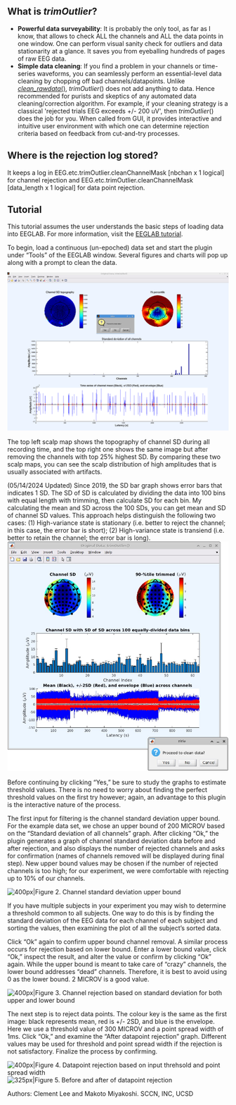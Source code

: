 What is *trimOutlier*?
-------------------------------------------------

-   **Powerful data surveyability**: It is probably the only tool, as
    far as I know, that allows to check ALL the channels and ALL the
    data points in one window. One can perform visual sanity check for
    outliers and data stationarity at a glance. It saves you from
    eyeballing hundreds of pages of raw EEG data.
-   **Simple data cleaning**: If you find a problem in your channels or
    time-series waveforms, you can seamlessly perform an essential-level
    data cleaning by chopping off bad channels/datapoints. Unlike
    [*clean_rawdata*()](https://sccn.ucsd.edu/wiki/Artifact_Subspace_Reconstruction_(ASR)),
    *trimOutlier*() does not add anything to data. Hence recommended for
    purists and skeptics of any automated data cleaning/correction
    algorithm. For example, if your cleaning strategy is a classical
    'rejected trials EEG exceeds +/- 200 uV', then *trimOutlier*() does
    the job for you. When called from GUI, it provides interactive and
    intuitive user environment with which one can determine rejection
    criteria based on feedback from cut-and-try processes.

Where is the rejection log stored?
-------------------------------------------------------

It keeps a log in EEG.etc.trimOutlier.cleanChannelMask \[nbchan x 1
logical\] for channel rejection and EEG.etc.trimOutlier.cleanChannelMask
\[data_length x 1 logical\] for data point rejection.

Tutorial
--------

This tutorial assumes the user understands the basic steps of loading
data into EEGLAB. For more information, visit the [EEGLAB
tutorial](http://sccn.ucsd.edu/wiki/EEGLAB_Wiki#EEGLAB_Tutorial).

To begin, load a continuous (un-epoched) data set and start the plugin
under “Tools” of the EEGLAB window. Several figures and charts will pop
up along with a prompt to clean the data.

![400px\|Figure 1. trimOutlier initialized](images/To1.png)

The top left scalp map shows the topography of channel SD during all
recording time, and the top right one shows the same image but after
removing the channels with top 25% highest SD. By comparing these two
scalp maps, you can see the scalp distribution of high amplitudes that
is usually associated with artifacts.

(05/14/2024 Updated)
Since 2019, the SD bar graph shows error bars that indicates 1 SD.
The SD of SD is calculated by dividing the data into 100 bins with
equal length with trimming, then calculate SD for each bin. My calculating
the mean and SD across the 100 SDs, you can get mean and SD of channel SD
values. This approach helps distinguish the following two cases:
(1) High-variance state is stationary (i.e. better to reject the channel;
in this case, the error bar is short); (2) High-variance state is transiend
(i.e. better to retain the channel; the error bar is long).
![400px\|Figure S1. Updated display](images/additional.jpg)


Before continuing by clicking “Yes,” be sure to study the graphs to
estimate threshold values. There is no need to worry about finding the
perfect threshold values on the first try however; again, an advantage
to this plugin is the interactive nature of the process.

The first input for filtering is the channel standard deviation upper
bound. For the example data set, we chose an upper bound of 200 MICROV
based on the “Standard deviation of all channels” graph. After clicking
“Ok,” the plugin generates a graph of channel standard deviation data
before and after rejection, and also displays the number of rejected
channels and asks for confirmation (names of channels removed will be
displayed during final step). New upper bound values may be chosen if
the number of rejected channels is too high; for our experiment, we were
comfortable with rejecting up to 10% of our channels.

![400px\|Figure 2. Channel standard deviation upper
bound](images/T02.png)

If you have multiple subjects in your experiment you may wish to
determine a threshold common to all subjects. One way to do this is by
finding the standard deviation of the EEG data for each channel of each
subject and sorting the values, then examining the plot of all the
subject’s sorted data.

Click “Ok” again to confirm upper bound channel removal. A similar
process occurs for rejection based on lower bound. Enter a lower bound
value, click “Ok,” inspect the result, and alter the value or confirm by
clicking “Ok” again. While the upper bound is meant to take care of
“crazy” channels, the lower bound addresses “dead” channels. Therefore,
it is best to avoid using 0 as the lower bound. 2 MICROV is a good
value.

![400px\|Figure 3. Channel rejection based on standard deviation for both
upper and lower bound](images/T03.png)

The next step is to reject data points. The colour key is the same as
the first image: black represents mean, red is +/- 2SD, and blue is the
envelope. Here we use a threshold value of 300 MICROV and a point spread
width of 1ms. Click “Ok,” and examine the “After datapoint rejection”
graph. Different values may be used for threshold and point spread width
if the rejection is not satisfactory. Finalize the process by
confirming.

![400px\|Figure 4. Datapoint rejection based on input threhsold and point
spread width](images/T04.png) ![325px\|Figure 5. Before and
after of datapoint rejection](images/T05.png)

Authors: Clement Lee and Makoto Miyakoshi. SCCN, INC, UCSD
